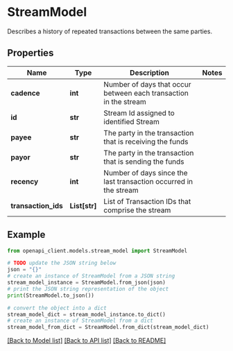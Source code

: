 # StreamModel

Describes a history of repeated transactions between the same parties.

## Properties

Name | Type | Description | Notes
------------ | ------------- | ------------- | -------------
**cadence** | **int** | Number of days that occur between each transaction in the stream | 
**id** | **str** | Stream Id assigned to identified Stream | 
**payee** | **str** | The party in the transaction that is receiving the funds | 
**payor** | **str** | The party in the transaction that is sending the funds | 
**recency** | **int** | Number of days since the last transaction occurred in the stream | 
**transaction_ids** | **List[str]** | List of Transaction IDs that comprise the stream | 

## Example

```python
from openapi_client.models.stream_model import StreamModel

# TODO update the JSON string below
json = "{}"
# create an instance of StreamModel from a JSON string
stream_model_instance = StreamModel.from_json(json)
# print the JSON string representation of the object
print(StreamModel.to_json())

# convert the object into a dict
stream_model_dict = stream_model_instance.to_dict()
# create an instance of StreamModel from a dict
stream_model_from_dict = StreamModel.from_dict(stream_model_dict)
```
[[Back to Model list]](../README.md#documentation-for-models) [[Back to API list]](../README.md#documentation-for-api-endpoints) [[Back to README]](../README.md)



